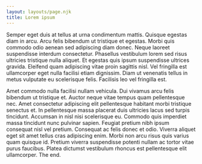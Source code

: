 ```yaml
---
layout: layouts/page.njk
title: Lorem ipsum
---
```

Semper eget duis at tellus at urna condimentum mattis. Quisque egestas diam in arcu. Arcu felis bibendum ut tristique et egestas. Morbi quis commodo odio aenean sed adipiscing diam donec. Neque laoreet suspendisse interdum consectetur. Phasellus vestibulum lorem sed risus ultricies tristique nulla aliquet. Et egestas quis ipsum suspendisse ultrices gravida. Eleifend quam adipiscing vitae proin sagittis nisl. Vel fringilla est ullamcorper eget nulla facilisi etiam dignissim. Diam ut venenatis tellus in metus vulputate eu scelerisque felis. Facilisis leo vel fringilla est.

Amet commodo nulla facilisi nullam vehicula. Dui vivamus arcu felis bibendum ut tristique et. Auctor neque vitae tempus quam pellentesque nec. Amet consectetur adipiscing elit pellentesque habitant morbi tristique senectus et. In pellentesque massa placerat duis ultricies lacus sed turpis tincidunt. Accumsan in nisl nisi scelerisque eu. Commodo quis imperdiet massa tincidunt nunc pulvinar sapien. Feugiat pretium nibh ipsum consequat nisl vel pretium. Consequat ac felis donec et odio. Viverra aliquet eget sit amet tellus cras adipiscing enim. Morbi non arcu risus quis varius quam quisque id. Pretium viverra suspendisse potenti nullam ac tortor vitae purus faucibus. Platea dictumst vestibulum rhoncus est pellentesque elit ullamcorper. The end.